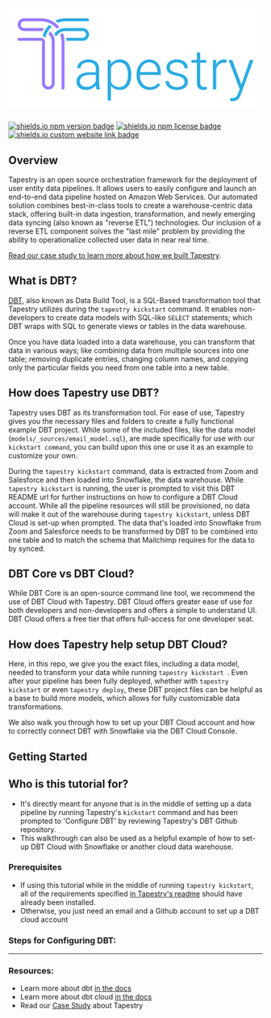 # [![Tapestry-branding-logo](https://github.com/tapestry-pipeline/tapestry-cli/blob/main/front_end/app/build/static/media/tapestry_logo_color.c2bd66fd.png)][github]

[![shields.io npm version badge](https://img.shields.io/npm/v/tapestry-pipeline)][npm]
[![shields.io npm license badge](https://img.shields.io/npm/l/tapestry-pipeline)][npm]
[![shields.io custom website link badge](https://img.shields.io/static/v1?label=website&message=tapestry-pipeline.github.io&color=blue)][website]

## Overview
Tapestry is an open source orchestration framework for the deployment of user entity data pipelines. It allows users to easily configure and launch an end-to-end data pipeline hosted on Amazon Web Services. Our automated solution combines best-in-class tools to create a warehouse-centric data stack, offering built-in data ingestion, transformation, and newly emerging data syncing (also known as "reverse ETL") technologies. Our inclusion of a reverse ETL component solves the "last mile" problem by providing the ability to operationalize collected user data in near real time.

[Read our case study to learn more about how we built Tapestry](https://tapestry-pipeline.github.io/).

## What is DBT?
  [DBT](https://docs.getdbt.com/docs/introduction), also known as Data Build Tool,  is a SQL-Based transformation tool that Tapestry utilizes during the `tapestry kickstart` command. It enables non-developers to create data models with SQL-like `SELECT` statements; which DBT wraps with SQL to generate views or tables in the data warehouse.
  
  Once you have data loaded into a data warehouse, you can transform that data in various ways; like combining data from multiple sources into one table; removing duplicate entries, changing column names, and copying only the particular fields you need from one table into a new table.


## How does Tapestry use DBT?
  Tapestry uses DBT as its transformation tool. For ease of use, Tapestry gives you the necessary files and folders to create a fully functional example DBT project. While some of the included files, like the data model (`models/_sources/email_model.sql`), are made specifically for use with our `kickstart command`, you can build upon this one or use it as an example to customize your own.

  During the `tapestry kickstart` command, data is extracted from Zoom and Salesforce and then loaded into Snowflake, the data warehouse. While `tapestry kickstart` is running, the user is prompted to visit this DBT README url for further instructions on how to configure a DBT Cloud account. While all the pipeline resources will still be provisioned, no data will make it out of the warehouse during `tapestry kickstart`, unless DBT Cloud is set-up when prompted. The data that's loaded into Snowflake from Zoom and Salesforce needs to be transformed by DBT to be combined into one table and to match the schema that Mailchimp requires for the data to by synced.


## DBT Core vs DBT Cloud?
  While DBT Core is an open-source command line tool, we recommend the use of DBT Cloud with Tapestry. DBT Cloud offers greater ease of use for both developers and non-developers and offers a simple to understand UI. DBT Cloud offers a free tier that offers full-access for one developer seat.

## How does Tapestry help setup DBT Cloud?
  Here, in this repo, we give you the exact files, including a data model, needed to transform your data while running `tapestry kickstart `. Even after your pipeline has been fully deployed, whether with `tapestry kickstart` or even `tapestry deploy`, these DBT project files can be helpful as a base to build more models, which allows for fully customizable data transformations. 

  We also walk you through how to set up your DBT Cloud account and how to correctly connect DBT with Snowflake via the DBT Cloud Console.

  
## Getting Started
  ## Who is this tutorial for?
  -  It's directly meant for anyone that is in the middle of setting up a data pipeline by running Tapestry's  `kickstart` command and has been prompted to 'Configure DBT' by reviewing Tapestry's DBT Github repository. 
  -  This walkthrough can also be used as a helpful example of how to set-up DBT Cloud with Snowflake or another cloud data warehouse.

  
### Prerequisites
  - If using this tutorial while in the middle of running `tapestry kickstart`, all of the requirements specified [in Tapestry's readme](https://github.com/tapestry-pipeline/tapestry-cli) should have already been installed.
  - Otherwise, you just need an email and a Github account to set up a DBT cloud account

### Steps for Configuring DBT:


--------
[npm]: https://www.npmjs.com/package/tapestry-pipeline
[website]: https://tapestry-pipeline.github.io/
[github]: https://github.com/tapestry-pipeline
[tapestry-cli]: https://github.com/tapestry-pipeline/tapestry-cli
[tapestry-dashboard]: https://github.com/tapestry-pipeline/tapestry-dashboard




### Resources:
- Learn more about dbt [in the docs](https://docs.getdbt.com/docs/introduction)
- Learn more about dbt cloud [in the docs](https://docs.getdbt.com/docs/dbt-cloud/cloud-overview)
- Read our [Case Study](https://tapestry-pipeline.github.io/) about Tapestry


